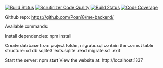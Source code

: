 [![Build Status](https://travis-ci.org/Poan18/me-backend.svg?branch=master)](https://travis-ci.org/Poan18/me-backend)
[![Scrutinizer Code Quality](https://scrutinizer-ci.com/g/Poan18/me-backend/badges/quality-score.png?b=master)](https://scrutinizer-ci.com/g/Poan18/me-backend/?branch=master)
[![Build Status](https://scrutinizer-ci.com/g/Poan18/me-backend/badges/build.png?b=master)](https://scrutinizer-ci.com/g/Poan18/me-backend/build-status/master)
[![Code Coverage](https://scrutinizer-ci.com/g/Poan18/me-backend/badges/coverage.png?b=master)](https://scrutinizer-ci.com/g/Poan18/me-backend/?branch=master)

Github repo:
https://github.com/Poan18/me-backend/

Available commands:

Install dependencies:
npm install

Create database from project folder, migrate.sql contain the correct table structure:
cd db
sqlite3 texts.sqlite
.read migrate.sql
.exit

Start the server:
npm start
View the website at: http://localhost:1337
